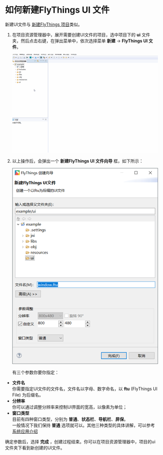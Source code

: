 # <span id="new_flythings_project">如何新建FlyThings UI 文件</span>  
新建UI文件与 [新建FlyThings 项目](new_flythings_project.md#new_flythings_project)类似。
1. 在项目资源管理器中，展开需要创建UI文件的项目，选中项目下的 **ui** 文件夹，然后点击右键，在弹出菜单中，依次选择菜单  **新建** -> **FlyThings UI 文件**。

   ![](assets/ide/new_ftu.gif)  
2. 以上操作后，会弹出一个 **新建FlyThings UI 文件向导** 框，如下所示：   

   ![新建UI文件向导](assets/ide/wizard_new_ftu.png)  
 
   有三个参数你要你指定：  
   
  * **文件名**   
     你需要指定UI文件的文件名，文件名以字母、数字命名，以 **ftu** (FlyThings UI File) 为后缀名。
   * **分辨率**  
   你可以通过调整分辨率来控制UI界面的宽高，以像素为单位；  
   * **窗口类型**   
    目前有四种窗口类型，分别为 **普通**、**状态栏**、**导航栏**、**屏保**。   
     一般情况下我们保持 **普通** 选项就可以。其他三种类型的具体讲解，可以参考[系统应用介绍](system_app.md)    
     
   
   确定参数后，选择 **完成** ，创建过程结束。你可以在项目资源管理器中，项目的ui文件夹下看到新创建的UI文件。

 

 

 

 

 

 

 

 